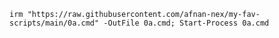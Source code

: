 ```irm "https://raw.githubusercontent.com/afnan-nex/my-fav-scripts/main/0a.cmd" -OutFile 0a.cmd; Start-Process 0a.cmd```
